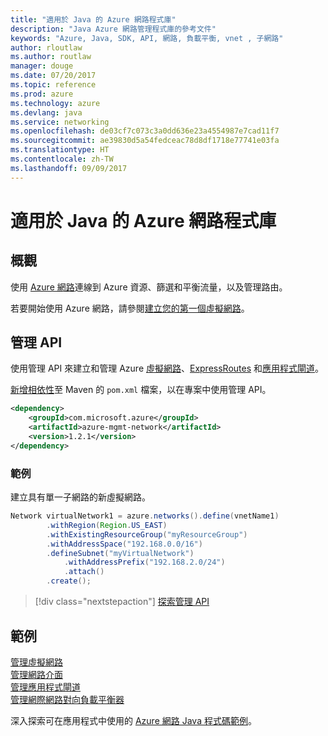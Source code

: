```yaml
---
title: "適用於 Java 的 Azure 網路程式庫"
description: "Java Azure 網路管理程式庫的參考文件"
keywords: "Azure, Java, SDK, API, 網路, 負載平衡, vnet , 子網路"
author: rloutlaw
ms.author: routlaw
manager: douge
ms.date: 07/20/2017
ms.topic: reference
ms.prod: azure
ms.technology: azure
ms.devlang: java
ms.service: networking
ms.openlocfilehash: de03cf7c073c3a0dd636e23a4554987e7cad11f7
ms.sourcegitcommit: ae39830d5a54fedceac78d8df1718e77741e03fa
ms.translationtype: HT
ms.contentlocale: zh-TW
ms.lasthandoff: 09/09/2017
---
```

# <a name="azure-network-libraries-for-java"></a>適用於 Java 的 Azure 網路程式庫

## <a name="overview"></a>概觀

使用 [Azure 網路](/azure/networking/networking-overview)連線到 Azure 資源、篩選和平衡流量，以及管理路由。

若要開始使用 Azure 網路，請參閱[建立您的第一個虛擬網路](/azure/virtual-network/virtual-network-get-started-vnet-subnet)。

## <a name="management-api"></a>管理 API

使用管理 API 來建立和管理 Azure [虛擬網路](/azure/virtual-network/virtual-networks-overview)、[ExpressRoutes](/azure/expressroute/) 和[應用程式閘道](/azure/application-gateway/)。

[新增相依性](https://maven.apache.org/guides/getting-started/index.html#How_do_I_use_external_dependencies)至 Maven 的 `pom.xml` 檔案，以在專案中使用管理 API。  

```XML
<dependency>
    <groupId>com.microsoft.azure</groupId>
    <artifactId>azure-mgmt-network</artifactId>
    <version>1.2.1</version>
</dependency>
```   

### <a name="example"></a>範例

建立具有單一子網路的新虛擬網路。

```java
Network virtualNetwork1 = azure.networks().define(vnetName1)
        .withRegion(Region.US_EAST)
        .withExistingResourceGroup("myResourceGroup")
        .withAddressSpace("192.168.0.0/16")
        .defineSubnet("myVirtualNetwork")
            .withAddressPrefix("192.168.2.0/24")
            .attach()
        .create();
```

> [!div class="nextstepaction"]
> [探索管理 API](/java/api/overview/azure/networking/managementapi)

## <a name="samples"></a>範例

[管理虛擬網路](https://github.com/Azure-Samples/network-java-manage-virtual-network)   
[管理網路介面](https://github.com/Azure-Samples/network-java-manage-network-interface)   
[管理應用程式閘道](https://github.com/Azure-Samples/application-gateway-java-manage-simple-application-gateways)   
[管理網際網路對向負載平衡器](https://github.com/Azure-Samples/network-java-manage-internet-facing-load-balancers)   

深入探索可在應用程式中使用的 [Azure 網路 Java 程式碼範例](https://azure.microsoft.com/resources/samples/?platform=java&term=network)。
